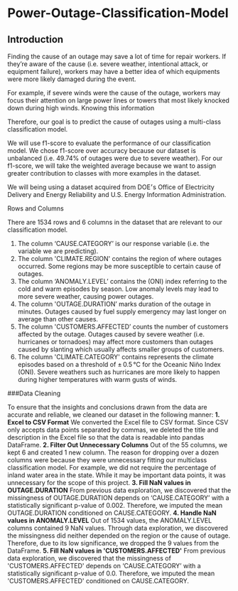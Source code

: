 # Power-Outage-Classification-Model

## Introduction

Finding the cause of an outage may save a lot of time for repair workers. If they’re aware of the cause (i.e. severe weather, intentional attack, or equipment failure), workers may have a better idea of which equipments were more likely damaged during the event.

For example, if severe winds were the cause of the outage, workers may focus their attention on large power lines or towers that most likely knocked down during high winds. Knowing this information 

Therefore, our goal is to predict the cause of outages using a multi-class classification model. 

We will use f1-score to evaluate the performance of our classification model. We chose f1-score over accuracy because our dataset is unbalanced (i.e. 49.74% of outages were due to severe weather). For our f1-score, we will take the weighted average because we want to assign greater contribution to classes with more examples in the dataset. 

We will being using a dataset acquired from DOE׳s Office of Electricity Delivery and Energy Reliability and U.S. Energy Information Administration.

Rows and Columns

There are 1534 rows and 6 columns in the dataset that are relevant to our classification model.
1. The column ‘CAUSE.CATEGORY’ is our response variable (i.e. the variable we are predicting).
2. The column 'CLIMATE.REGION' contains the region of where outages occurred. Some regions may be more susceptible to certain cause of outages. 
3. The column ‘ANOMALY.LEVEL’ contains the (ONI) index referring to the cold and warm episodes by season. Low anomaly levels may lead to more severe weather, causing power outages. 
4. The column 'OUTAGE.DURATION’ marks duration of the outage in minutes. Outages caused by fuel supply emergency may last longer on average than other causes. 
5. The column 'CUSTOMERS.AFFECTED’ counts the number of customers affected by the outage. Outages caused by severe weather (i.e. hurricanes or tornadoes) may affect more customers than outages caused by slanting which usually affects smaller groups of customers. 
6. The column 'CLIMATE.CATEGORY' contains represents the climate episodes based on a threshold of ± 0.5 °C for the Oceanic Niño Index (ONI). Severe weathers such as hurricanes are more likely to happen during higher temperatures with warm gusts of winds. 

###Data Cleaning 

To ensure that the insights and conclusions drawn from the data are accurate and reliable, we cleaned our dataset in the following manner:
**1. Excel to CSV Format**
We converted the Excel file to CSV format. Since CSV only accepts data points separated by commas, we deleted the title and description in the Excel file so that the data is readable into pandas DataFrame.
**2. Filter Out Unnecessary Columns**
Out of the 55 columns, we kept 6 and created 1 new column. The reason for dropping over a dozen columns were because they were unnecessary fitting our multiclass classification model. For example, we did not require the percentage of inland water area in the state. While it may be important data points, it was unnecessary for the scope of this project.
**3. Fill NaN values in OUTAGE.DURATION**
From previous data exploration, we discovered that the missingness of OUTAGE.DURATION depends on ‘CAUSE.CATEGORY’ with a statistically significant p-value of 0.002.  Therefore, we imputed the mean OUTAGE.DURATION conditioned on CAUSE.CATEGORY.
**4. Handle NaN values in ANOMALY.LEVEL**
Out of 1534 values, the ANOMALY.LEVEL columns contained 9 NaN values. Through data exploration, we discovered the missingness did neither depended on the region or the cause of outage. Therefore, due to its low significance, we dropped the 9 values from the DataFrame.
**5. Fill NaN values in 'CUSTOMERS.AFFECTED'**
From previous data exploration, we discovered that the missingness of 'CUSTOMERS.AFFECTED' depends on ‘CAUSE.CATEGORY’ with a statistically significant p-value of 0.0.  Therefore, we imputed the mean 'CUSTOMERS.AFFECTED' conditioned on CAUSE.CATEGORY.
